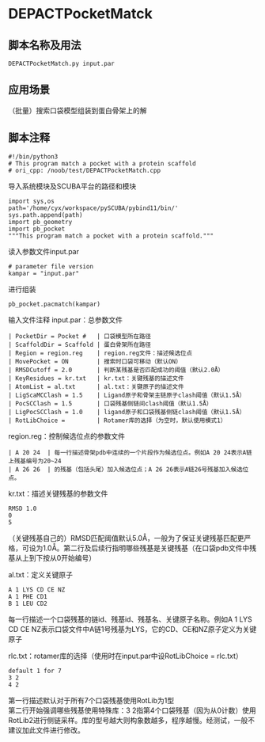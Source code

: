 # DEPACTPocketMatck
## 脚本名称及用法
`DEPACTPocketMatch.py input.par`

## 应用场景
（批量）搜索口袋模型组装到蛋白骨架上的解

## 脚本注释
```
#!/bin/python3
# This program match a pocket with a protein scaffold
# ori_cpp: /noob/test/DEPACTPocketMatch.cpp
```

导入系统模块及SCUBA平台的路径和模块
```
import sys,os
path='/home/cyx/workspace/pySCUBA/pybind11/bin/'
sys.path.append(path)
import pb_geometry
import pb_pocket
"""This program match a pocket with a protein scaffold."""
```

读入参数文件input.par
```
# parameter file version
kampar = "input.par"
```

进行组装
```
pb_pocket.pacmatch(kampar)
```

输入文件注释
input.par：总参数文件
```
| PocketDir = Pocket #   | 口袋模型所在路径                               
| ScaffoldDir = Scaffold | 蛋白骨架所在路径                               
| Region = region.reg    | region.reg文件：描述候选位点                   
| MovePocket = ON        | 搜索时口袋可移动（默认ON）                    
| RMSDCutoff = 2.0       | 判断某残基是否匹配成功的阈值（默认2.0Å）      
| KeyResidues = kr.txt   | kr.txt：关键残基的描述文件                    
| AtomList = al.txt      | al.txt：关键原子的描述文件                    
| LigScaMCClash = 1.5    | Ligand原子和骨架主链原子clash阈值（默认1.5Å） 
| PocSCClash = 1.5       | 口袋残基侧链间clash阈值（默认1.5Å）           
| LigPocSCClash = 1.0    | ligand原子和口袋残基侧链clash阈值（默认1.5Å） 
| RotLibChoice =	     | Rotamer库的选择（为空时，默认使用模式1）      		
```													  

region.reg：控制候选位点的参数文件
```
| A 20 24  | 每一行描述骨架pdb中连续的一个片段作为候选位点。例如A 20 24表示A链上残基编号为20~24
| A 26 26  | 的残基（包括头尾）加入候选位点；A 26 26表示A链26号残基加入候选位点。
```

																	  
kr.txt：描述关键残基的参数文件
```
RMSD 1.0 
0        
5        
```
（关键残基自己的）RMSD匹配阈值默认5.0Å，一般为了保证关键残基匹配更严格，可设为1.0Å。第二行及后续行指明哪些残基是关键残基（在口袋pdb文件中残基从上到下按从0开始编号）

al.txt：定义关键原子
```
A 1 LYS CD CE NZ
A 1 PHE CD1
B 1 LEU CD2  
```
每一行描述一个口袋残基的链id、残基id、残基名、关键原子名称。例如A 1 LYS CD CE NZ表示口袋文件中A链1号残基为LYS，它的CD、CE和NZ原子定义为关键原子

rlc.txt：rotamer库的选择（使用时在input.par中设RotLibChoice = rlc.txt）
```
default 1 for 7
3 2
4 2
```
第一行描述默认对于所有7个口袋残基使用RotLib为1型<br>第二行开始强调哪些残基使用特殊库：3 2指第4个口袋残基（因为从0计数）使用RotLib2进行侧链采样。库的型号越大则构象数越多，程序越慢。经测试，一般不建议加此文件进行修改。

